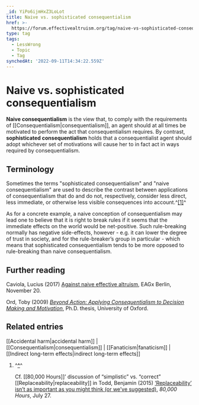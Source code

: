 ```yaml
---
_id: YiPo6ijmHxZ3LoLot
title: Naive vs. sophisticated consequentialism
href: >-
  https://forum.effectivealtruism.org/tag/naive-vs-sophisticated-consequentialism
type: tag
tags:
  - LessWrong
  - Topic
  - Tag
synchedAt: '2022-09-11T14:34:22.559Z'
---
```

# Naive vs. sophisticated consequentialism

**Naive consequentialism** is the view that, to comply with the requirements of [[Consequentialism|consequentialism]], an agent should at all times be motivated to perform the act that consequentialism requires. By contrast, **sophisticated consequentialism** holds that a consequentialist agent should adopt whichever set of motivations will cause her to in fact act in ways required by consequentialism.

Terminology
-----------

Sometimes the terms "sophisticated consequentialism" and "naive consequentialism" are used to describe the contrast between applications of consequentialism that do and do not, respectively, consider less direct, less immediate, or otherwise less visible consequences into account.^[\[1\]](#fn7vra0f9q0iu)^

As for a concrete example, a naive conception of consequentialism may lead one to believe that it is right to break rules if it seems that the immediate effects on the world would be net-positive. Such rule-breaking normally has negative side-effects, however - e.g. it can lower the degree of trust in society, and for the rule-breaker’s group in particular - which means that sophisticated consequentialism tends to be more opposed to rule-breaking than naive consequentialism.

Further reading
---------------

Caviola, Lucius (2017) [Against naive effective altruism](https://www.youtube.com/watch?v=-2oRgxxafXk), EAGx Berlin, November 20.

Ord, Toby (2009) [*Beyond Action: Applying Consequentialism to Decision Making and Motivation*](https://ethos.bl.uk/OrderDetails.do?uin=uk.bl.ethos.508590), Ph.D. thesis, University of Oxford.

Related entries
---------------

[[Accidental harm|accidental harm]] | [[Consequentialism|consequentialism]] | [[Fanaticism|fanaticism]] | [[Indirect long-term effects|indirect long-term effects]]

1.  ^**[^](#fnref7vra0f9q0iu)**^
    
    Cf. [[80,000 Hours]]’ discussion of “simplistic” vs. “correct” [[Replaceability|replaceability]] in Todd, Benjamin (2015) [‘Replaceability’ isn’t as important as you might think (or we’ve suggested)](https://80000hours.org/2015/07/replaceability-isnt-as-important-as-you-might-think-or-weve-suggested/), *80,000 Hours*, July 27.